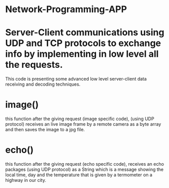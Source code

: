 # Network-Programming-APP
# Server-Client communications using UDP and TCP protocols to exchange info by implementing in low level all the requests.
 
This code is presenting some advanced low level server-client data receiving and decoding techniques.

# image()
this function after the giving request (image specific code), (using UDP protocol) receives an live image frame by a remote camera as a byte array and then saves the image to a jpg file.

# echo()
this function after the giving request (echo specific code),  receives an echo packages (using UDP protocol) as a String which is a message showing the local time, day and the temperature that is given by a termometer on a highway in our city. 
